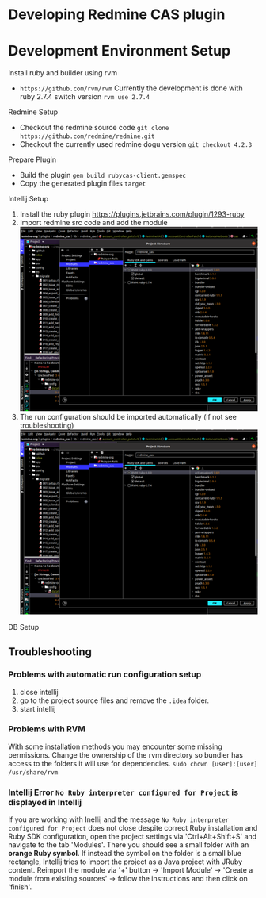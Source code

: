 # Developing Redmine CAS plugin

# Development Environment Setup

Install ruby and builder using rvm
- `https://github.com/rvm/rvm`
Currently the development is done with ruby 2.7.4
switch version `rvm use 2.7.4`

Redmine Setup
- Checkout the redmine source code `git clone https://github.com/redmine/redmine.git`
- Checkout the currently used redmine dogu version `git checkout 4.2.3`

Prepare Plugin
- Build the plugin `gem build rubycas-client.gemspec`
- Copy the generated plugin files `target` 

Intellij Setup

1) Install the ruby plugin https://plugins.jetbrains.com/plugin/1293-ruby
2) Import redmine src code and add the module 
![Image that shows how the project-settings should be configured](img/Project-Settings.png)
3) The run configuration should be imported automatically (if not see troubleshooting)
![Image that shows how the run config should be configured](img/Project-Settings.png)

DB Setup






## Troubleshooting
### Problems with automatic run configuration setup
1) close intellij
2) go to the project source files and remove the `.idea` folder.
3) start intellij

### Problems with RVM 
With some installation methods you may encounter some missing permissions. Change the ownership of the rvm directory so bundler has access to the folders it will use for dependencies. `sudo chown [user]:[user] /usr/share/rvm`

### Intellij Error `No Ruby interpreter configured for Project` is displayed in Intellij
If you are working with Inellij and the message `No Ruby interpreter configured for Project` does not close despite correct Ruby installation and Ruby SDK configuration,
open the project settings via 'Ctrl+Alt+Shift+S' and navigate to the tab 'Modules'. There you should see a small folder with an **orange Ruby symbol**.
If instead the symbol on the folder is a small blue rectangle, Intellij tries to import the project as a Java project with JRuby content.
Reimport the module via '+' button -> 'Import Module' -> 'Create a module from existing sources' -> follow the instructions and then click on 'finish'.